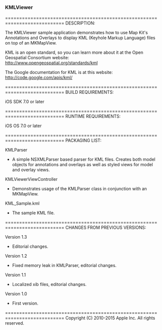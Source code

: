 ### KMLViewer ###

===========================================================================
DESCRIPTION:

The KMLViewer sample application demonstrates how to use Map Kit's Annotations and Overlays to display KML (Keyhole Markup Language) files on top of an MKMapView.

KML is an open standard, so you can learn more about it at the Open Geospatial Consortium website:
http://www.opengeospatial.org/standards/kml

The Google documentation for KML is at this website:
http://code.google.com/apis/kml/

===========================================================================
BUILD REQUIREMENTS:

iOS SDK 7.0 or later

===========================================================================
RUNTIME REQUIREMENTS:

iOS OS 7.0 or later

===========================================================================
PACKAGING LIST:

KMLParser
- A simple NSXMLParser based parser for KML files.  Creates both model objects for annotations and overlays as well as styled views for model and overlay views.

KMLViewerViewController
- Demonstrates usage of the KMLParser class in conjunction with an MKMapView.

KML_Sample.kml
- The sample KML file.

===========================================================================
CHANGES FROM PREVIOUS VERSIONS:

Version 1.3
- Editorial changes.

Version 1.2
- Fixed memory leak in KMLParser, editorial changes.

Version 1.1
- Localized xib files, editorial changes.

Version 1.0
- First version.

===========================================================================
Copyright (C) 2010-2015 Apple Inc. All rights reserved.

